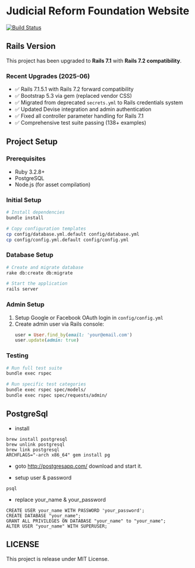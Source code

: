 # Judicial Reform Foundation Website

[![Build Status](https://travis-ci.org/JRF-tw/jrf_website.svg?branch=master)](https://travis-ci.org/JRF-tw/jrf_website)

## Rails Version

This project has been upgraded to **Rails 7.1** with **Rails 7.2 compatibility**. 

### Recent Upgrades (2025-06)
- ✅ Rails 7.1.5.1 with Rails 7.2 forward compatibility
- ✅ Bootstrap 5.3 via gem (replaced vendor CSS)
- ✅ Migrated from deprecated `secrets.yml` to Rails credentials system
- ✅ Updated Devise integration and admin authentication
- ✅ Fixed all controller parameter handling for Rails 7.1
- ✅ Comprehensive test suite passing (138+ examples)

## Project Setup

### Prerequisites
- Ruby 3.2.8+ 
- PostgreSQL
- Node.js (for asset compilation)

### Initial Setup

```bash
# Install dependencies
bundle install

# Copy configuration templates
cp config/database.yml.default config/database.yml
cp config/config.yml.default config/config.yml
```

### Database Setup

```bash
# Create and migrate database
rake db:create db:migrate

# Start the application
rails server
```

### Admin Setup

1. Setup Google or Facebook OAuth login in `config/config.yml`
2. Create admin user via Rails console:
   ```ruby
   user = User.find_by(email: 'your@email.com')
   user.update(admin: true)
   ```

### Testing

```bash
# Run full test suite
bundle exec rspec

# Run specific test categories
bundle exec rspec spec/models/
bundle exec rspec spec/requests/admin/
```

## PostgreSql

- install

```
brew install postgresql
brew unlink postgresql
brew link postgresql
ARCHFLAGS="-arch x86_64" gem install pg
```

- goto http://postgresapp.com/ download and start it.

- setup user & password

```
psql
```

- replace your_name & your_password

```
CREATE USER your_name WITH PASSWORD 'your_password';
CREATE DATABASE "your_name";
GRANT ALL PRIVILEGES ON DATABASE "your_name" to "your_name";
ALTER USER "your_name" WITH SUPERUSER;
```

## LICENSE
This project is release under MIT License.


